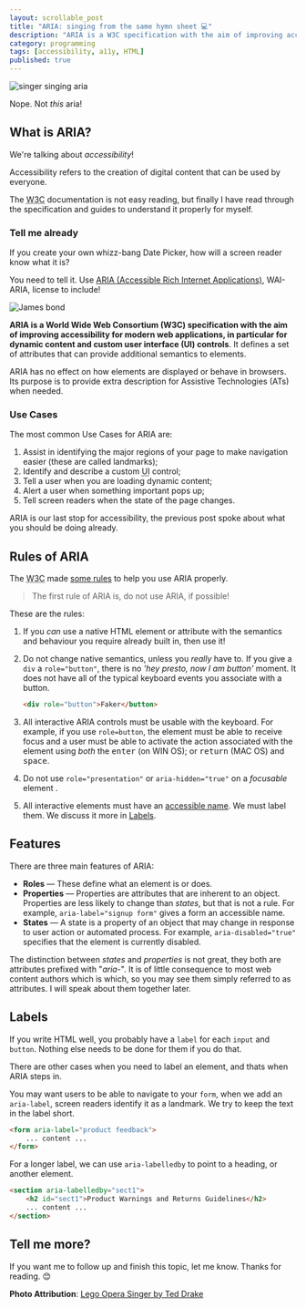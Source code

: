 ```yaml
---
layout: scrollable_post
title: "ARIA: singing from the same hymn sheet 💻"
description: "ARIA is a W3C specification with the aim of improving accessibility for modern web applications, in particular for dynamic content and custom user interface (UI) controls."
category: programming
tags: [accessibility, a11y, HTML]
published: true
---
```

![singer singing aria](https://media.giphy.com/media/ZaKZQ6Xw98vG7toLb6/giphy.gif)

Nope. Not *this* aria!

## What is ARIA?

We're talking about *accessibility*!  

Accessibility refers to the creation of digital content that can be used by everyone.  

The <abbr title="World Wide Web Consortium">W3C</abbr> documentation is not easy reading, but finally I have read through the specification and guides to understand it properly for myself. 

### Tell me already

If you create your own whizz-bang Date Picker, how will a screen reader know what it is?

You need to tell it. Use [ARIA (Accessible Rich Internet Applications)](https://www.w3.org/TR/wai-aria-1.1/), WAI-ARIA, license to include!

![James bond](https://media.giphy.com/media/wXwcvchUCQjvO/giphy.gif)

**ARIA is a World Wide Web Consortium (W3C) specification with the aim of improving accessibility for modern web applications, in particular for dynamic content and custom user interface (UI) controls**. It defines a set of attributes that can provide additional semantics to elements. 

ARIA has no effect on how elements are displayed or behave in browsers. Its purpose is to provide extra description for Assistive Technologies (ATs) when needed. 

### Use Cases

The most common Use Cases for ARIA are:

1. Assist in identifying the major regions of your page to make navigation easier (these are called landmarks);
2. Identify and describe a custom <abbr title="User Interface">UI</abbr> control;
3. Tell a user when you are loading dynamic content;
4. Alert a user when something important pops up;
5. Tell screen readers when the state of the page changes.

ARIA is our last stop for accessibility, the previous post spoke about what you should be doing already.

## Rules of ARIA

The <abbr title="World Wide Web Consortium">W3C</abbr> made [some rules](https://www.w3.org/TR/using-aria/#NOTES) to help you use ARIA properly. 

> The first rule of ARIA is, do not use ARIA, if possible!

These are the rules:

1. If you *can* use a native HTML element or attribute with the semantics and behaviour you require already built in, then use it!

2. Do not change native semantics, unless you *really* have to.  If you give a `div` a `role="button"`, there is no *'hey presto, now I am button'* moment. It does not have all of the typical keyboard events you associate with a button.

   ```html
   <div role="button">Faker</button>
   ```

3. All interactive ARIA controls must be usable with the keyboard. For example, if you use `role=button`, the element must be able to receive focus and a user must be able to activate the action associated with the element using *both* the <kbd>enter</kbd> (on WIN OS); or <kbd>return</kbd> (MAC OS) and <kbd>space</kbd>.

4. Do not use `role="presentation"` or `aria-hidden="true"` on a *focusable* element .

5. All interactive elements must have an [accessible name](http://www.w3.org/TR/accname-aam-1.1/#dfn-accessible-name). We must label them. We discuss it more in [Labels](#labels).

## Features

There are three main features of ARIA:

- **Roles** — These define what an element is or does.
- **Properties** — Properties are attributes that are inherent to an object. Properties are less likely to change than *states*, but that is not a rule. For example, `aria-label="signup form"` gives a form an accessible name.
- **States** — A state is a property of an object that may change in response to user action or automated process. For example, `aria-disabled="true"` specifies that the element is currently disabled. 

The distinction between *states* and *properties* is not great, they both are attributes prefixed with "*aria-*".  It is of little consequence to most web content authors which is which, so you may see them simply referred to as attributes. I will speak about them together later.

## Labels

If you write HTML well, you probably have a `label` for each `input` and `button`. Nothing else needs to be done for them if you do that. 

There are other cases when you need to label an element, and thats when ARIA steps in. 

You may want users to be able to navigate to your `form`, when we add an `aria-label`, screen readers identify it as a landmark. We try to keep the text in the label short.

```html
<form aria-label="product feedback">
    ... content ...
</form>
```

For a longer label, we can use `aria-labelledby` to point to a heading, or another element.

```html
<section aria-labelledby="sect1">
    <h2 id="sect1">Product Warnings and Returns Guidelines</h2>
    ... content ...
</section> 
```

## Tell me more?

If you want me to follow up and finish this topic, let me know. Thanks for reading. 😊

**Photo Attribution**: [Lego Opera Singer by Ted Drake](https://www.flickr.com/photos/draket/10055170993)